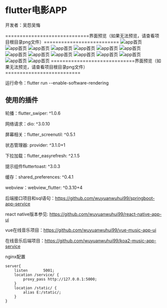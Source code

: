 # flutter电影APP

开发者：吴怨吴悔

=============================界面预览（如果无法预览，请查看项目根目录png文件）==========================
![app首页](./%E7%94%B5%E5%BD%B1app%E6%95%B4%E4%BD%93%E9%A2%84%E8%A7%88.jpg)
![app首页](./movie1.png)
![app首页](./movie2.png)
![app首页](./movie3.png)
![app首页](./movie4.png)
![app首页](./movie5.png)
![app首页](./movie6.png)
![app首页](./movie7.png)
![app首页](./movie8.png)
![app首页](./movie9.png)
![app首页](./movie10.png)
![app首页](./movie11.png)
![app首页](./movie12.png)
![app首页](./movie13.png)
![app首页](./movie14.png)
=============================界面预览（如果无法预览，请查看项目根目录png文件）==========================

运行命令：flutter run --enable-software-rendering

## 使用的插件

轮播：flutter_swiper: ^1.0.6

网络请求：dio: ^3.0.10

屏幕相关：flutter_screenutil: ^0.5.1

状态管理器: provider: ^3.1.0+1	

下拉加载：flutter_easyrefresh: ^2.1.5

提示组件fluttertoast: ^3.0.3

缓存：shared_preferences: ^0.4.1

webview：webview_flutter: ^0.3.10+4

后端接口项目和sql语句：https://github.com/wuyuanwuhui99/springboot-app-service

react native版本参见: https://github.com/wuyuanwuhui99/react-native-app-ui

vue在线音乐项目：https://github.com/wuyuanwuhui99/vue-music-app-ui

在线音乐后端项目：https://github.com/wuyuanwuhui99/koa2-music-app-service

nginx配置

    server{
        listen       5001;
        location /service/ {
            proxy_pass http://127.0.0.1:5000;
        }
        location /static/ {
            alias E:/static/;
        }
    }
